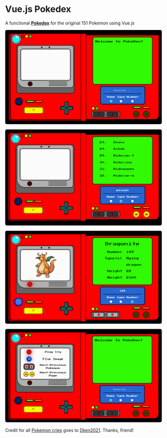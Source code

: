 # Vue.js Pokedex

A functional **[Pokedex](https://codepen.io/dirttastesgood/full/GRovrBd)** for the original 151 Pokemon using Vue.js



![Screenshot 1 - Welcome screen][screenshot_1]

![Screenshot 2 - Welcome screen][screenshot_2]

![Screenshot 3 - Pokemon detail view][screenshot_3]

![Screenshot 4 - Help menu][screenshot_4]


Credit for all [Pokemon cries](https://www.youtube.com/watch?v=IjHGuuqVecE) goes to [Dken2021](https://www.youtube.com/channel/UCJn3-7IRrJBoVYgGYcZLrkQ). Thanks, friend!

[screenshot_1]: screenshots/screenshot1.jpg "Screenshot 1 - Welcome screen"

[screenshot_2]: screenshots/screenshot2.jpg "Screenshot 2 - Search by type"

[screenshot_3]: screenshots/screenshot3.jpg "Screenshot 3 - Pokemon detail view"

[screenshot_4]: screenshots/screenshot4.jpg "Screenshot 4 - Help menu"

<style>
    img {
        border-radius: 5px;
    }
</style>